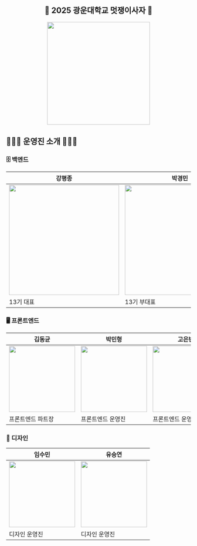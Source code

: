 <div align="center">
<h2>🦁 2025 광운대학교 멋쟁이사자 🦁</h2>
<img src="https://github.com/LikeLion-Kwangwoon-Univ/.github/assets/103398790/256b974a-7897-4c84-aff5-516a4a150b4d" width="280px"/>
</div>

## 🙇🏻‍♂️ 운영진 소개 🙇🏻‍♀️

### 🗄️ 백엔드

| 강평종                                                                                                                              | 박경민                                                                                                                              | 오준혁                                                                                                                              | 조성찬                                                                                                                              |
| ----------------------------------------------------------------------------------------------------------------------------------- | ----------------------------------------------------------------------------------------------------------------------------------- | ----------------------------------------------------------------------------------------------------------------------------------- | ----------------------------------------------------------------------------------------------------------------------------------- |
| <img src="https://github.com/LikeLion-Kwangwoon-Univ/.github/assets/103398790/256b974a-7897-4c84-aff5-516a4a150b4d" width="300px"/> | <img src="https://github.com/LikeLion-Kwangwoon-Univ/.github/assets/103398790/256b974a-7897-4c84-aff5-516a4a150b4d" width="300px"/> | <img src="https://github.com/LikeLion-Kwangwoon-Univ/.github/assets/103398790/256b974a-7897-4c84-aff5-516a4a150b4d" width="300px"/> | <img src="https://github.com/LikeLion-Kwangwoon-Univ/.github/assets/103398790/256b974a-7897-4c84-aff5-516a4a150b4d" width="300px"/> |
| 13기 대표                                                                                                                           | 13기 부대표                                                                                                                | 백엔드 파트장                                                                                                                | 백엔드 운영진                                                                                                                |

### 🖥️ 프론트엔드

| 김동균                                                                                                                              | 박민형                                                                                                                              | 고은빈                                                                                                                              |
| ----------------------------------------------------------------------------------------------------------------------------------- | ----------------------------------------------------------------------------------------------------------------------------------- | ----------------------------------------------------------------------------------------------------------------------------------- |
| <img src="https://github.com/LikeLion-Kwangwoon-Univ/.github/assets/103398790/256b974a-7897-4c84-aff5-516a4a150b4d" width="180px"/> | <img src="https://github.com/LikeLion-Kwangwoon-Univ/.github/assets/103398790/256b974a-7897-4c84-aff5-516a4a150b4d" width="180px"/> | <img src="https://github.com/LikeLion-Kwangwoon-Univ/.github/assets/103398790/256b974a-7897-4c84-aff5-516a4a150b4d" width="180px"/> |
| 프론트엔드 파트장                                                                                                            | 프론트엔드 운영진                                                                                                             | 프론트엔드 운영진                                                                                                             |

### 🎨 디자인


| 임수민                                                                                                                              | 유승연                                                                                                                              |
| ----------------------------------------------------------------------------------------------------------------------------------- | ----------------------------------------------------------------------------------------------------------------------------------- |
| <img src="https://github.com/LikeLion-Kwangwoon-Univ/.github/assets/103398790/256b974a-7897-4c84-aff5-516a4a150b4d" width="180px"/> | <img src="https://github.com/LikeLion-Kwangwoon-Univ/.github/assets/103398790/256b974a-7897-4c84-aff5-516a4a150b4d" width="180px"/> |
| 디자인 운영진                                                                                                            | 디자인 운영진                                                                                                            |
